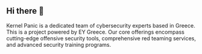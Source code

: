 ## Hi there 👋

Kernel Panic is a dedicated team of cybersecurity experts based in Greece. This is a project powered by EY Greece. 
Our core offerings encompass cutting-edge offensive security tools, comprehensive red teaming services, and advanced security training programs.
